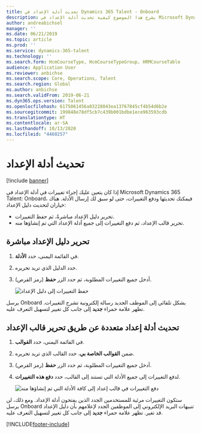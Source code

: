 ```yaml
---
title: تحديث أدلة الإعداد في Dynamics 365 Talent - Onboard
description: يشرح هذا الموضوع كيفية تحديث أدلة الإعداد في Microsoft Dynamics 365 Talent - Onboardوكيفية دفع التغييرات إلى الأدلة الموجودة.
author: andreabichsel
manager: ''
ms.date: 06/21/2019
ms.topic: article
ms.prod: ''
ms.service: dynamics-365-talent
ms.technology: ''
ms.search.form: HcmCourseType, HcmCourseTypeGroup, HRMCourseTable
audience: Application User
ms.reviewer: anbichse
ms.search.scope: Core, Operations, Talent
ms.search.region: Global
ms.author: anbichse
ms.search.validFrom: 2019-06-21
ms.dyn365.ops.version: Talent
ms.openlocfilehash: 6175061456a03228043ea13767845cf4b54d6b2e
ms.sourcegitcommit: 199848e78df5cb7c439b001bdbe1ece963593cdb
ms.translationtype: HT
ms.contentlocale: ar-SA
ms.lasthandoff: 10/13/2020
ms.locfileid: "4460257"
---
```

# <a name="update-onboarding-guides"></a>تحديث أدلة الإعداد 

[!include [banner](includes/banner.md)]

إذا كان يتعين عليك إجراء تغييرات في أدلة الإعداد في Microsoft Dynamics 365 Talent: Onboard، فيمكنك تحديثها ودفع التغييرات، حتى لو سبق لك إرسال الأدلة. هناك خياران لتحديث دليل الإعداد:

- تحرير دليل الإعداد مباشرةً، ثم حفظ التغييرات.
- تحرير قالب الإعداد، ثم دفع التغييرات إلى جميع أدلة الإعداد التي تم إنشاؤها منه.

## <a name="edit-an-onboarding-guide-directly"></a>تحرير دليل الإعداد مباشرة

1. في القائمة اليمنى، حدد **الأدلة**.
2. حدد الدليل الذي تريد تحريره.
3. أدخل جميع التغييرات المطلوبة، ثم حدد الزر **حفظ** (رمز القرص).

    ![[حفظ التغييرات إلى دليل الإعداد](./media/onboard-save.png)](./media/onboard-save.png)

يرسل Onboard بشكل تلقائي إلى الموظف الجديد رسالة إلكترونية تشرح التغييرات. تظهر علامة حمراء **جديد** إلى جانب كل تغيير لتسهيل التعرف عليه.

## <a name="update-multiple-guides-by-editing-the-onboarding-template"></a>تحديث أدلة إعداد متعددة عن طريق تحرير قالب الإعداد

1. في القائمة اليمنى، حدد **القوالب**.
2. ضمن **القوالب الخاصة بي**، حدد القالب الذي تريد تحريره.
3. أدخل جميع التغييرات المطلوبة، ثم حدد الزر **حفظ** (رمز القرص).
4. لدفع التغييرات إلى جميع الأدلة التي تستند إلى القالب، حدد **دفع هذه التغييرات**.

    ![[دفع التغييرات في قالب إعداد إلى كافة الأدلة التي تم إنشاؤها منه](./media/onboard-push-changes.png)](./media/onboard-push-changes.png)

ستكون التغييرات مرئية للمستخدمين الجدد الذين يفتحون أدلة الإعداد. ومع ذلك، لن يرسل Onboard تنبيهات البريد الإلكتروني إلى الموظفين الجدد لإعلامهم بأن دليل الإعداد قد تغير. تظهر علامة حمراء **جديد** إلى جانب كل تغيير لتسهيل التعرف عليه. 


[!INCLUDE[footer-include](../includes/footer-banner.md)]
